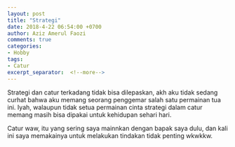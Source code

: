 ```yaml
---
layout: post
title: "Strategi"
date: 2018-4-22 06:54:00 +0700
author: Aziz Amerul Faozi
comments: true
categories: 
- Hobby
tags:
- Catur
excerpt_separator:  <!--more-->
---
```


Strategi dan catur terkadang tidak bisa dilepaskan, akh aku tidak sedang curhat bahwa aku memang seorang penggemar salah satu permainan tua ini. Iyah, walaupun tidak setua permainan cinta strategi dalam catur memang masih bisa dipakai untuk kehidupan sehari hari. 

Catur waw, itu yang sering saya mainnkan dengan bapak saya dulu, dan kali ini saya memakainya untuk melakukan tindakan tidak penting wkwkkw.


